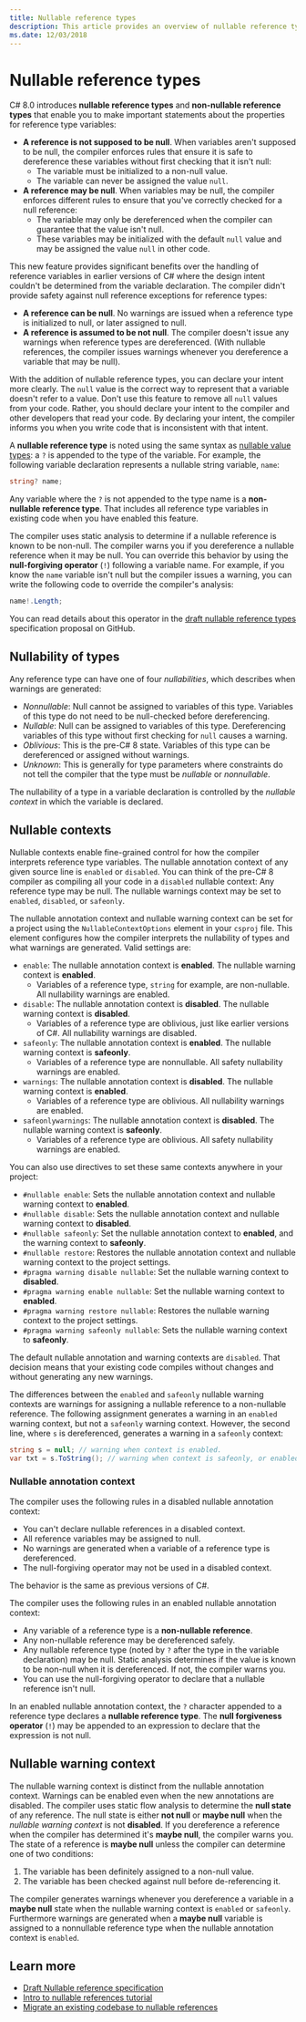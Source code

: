 ```yaml
---
title: Nullable reference types
description: This article provides an overview of nullable reference types, added in C# 8. You'll learn how the feature provides safety against null reference exceptions, for new and existing projects.
ms.date: 12/03/2018
---
```

# Nullable reference types

C# 8.0 introduces **nullable reference types** and **non-nullable reference types** that enable you to make important statements about the properties for reference type variables:

- **A reference is not supposed to be null**. When variables aren't supposed to be null, the compiler enforces rules that ensure it is safe to dereference these variables without first checking that it isn't null:
  - The variable must be initialized to a non-null value.
  - The variable can never be assigned the value `null`.
- **A reference may be null**. When variables may be null, the compiler enforces different rules to ensure that you've correctly checked for a null reference:
  - The variable may only be dereferenced when the compiler can guarantee that the value isn't null.
  - These variables may be initialized with the default `null` value and may be assigned the value `null` in other code.

This new feature provides significant benefits over the handling of reference variables in earlier versions of C# where the design intent couldn't be determined from the variable declaration. The compiler didn't provide safety against null reference exceptions for reference types:

- **A reference can be null**. No warnings are issued when a reference type is initialized to null, or later assigned to null.
- **A reference is assumed to be not null**. The compiler doesn't issue any warnings when reference types are dereferenced. (With nullable references,  the compiler issues warnings whenever you dereference a variable that may be null).

With the addition of nullable reference types, you can declare your intent more clearly. The `null` value is the correct way to represent that a variable doesn't refer to a value. Don't use this feature to remove all `null` values from your code. Rather, you should declare your intent to the compiler and other developers that read your code. By declaring your intent, the compiler informs you when you write code that is inconsistent with that intent.

A **nullable reference type** is noted using the same syntax as [nullable value types](programming-guide/nullable-types/index.md): a `?` is appended to the type of the variable. For example, the following variable declaration represents a nullable string variable, `name`:

```csharp
string? name;
```

Any variable where the `?` is not appended to the type name is a **non-nullable reference type**. That includes all reference type variables in existing code when you have enabled this feature.

The compiler uses static analysis to determine if a nullable reference is known to be non-null. The compiler warns you if you dereference a nullable reference when it may be null. You can override this behavior by using the **null-forgiving operator** (`!`) following a variable name. For example, if you know the `name` variable isn't null but the compiler issues a warning, you can write the following code to override the compiler's analysis:

```csharp
name!.Length;
```

You can read details about this operator in the [draft nullable reference types](https://github.com/dotnet/csharplang/blob/master/proposals/nullable-reference-types-specification.md#the-null-forgiving-operator) specification proposal on GitHub.

## Nullability of types

Any reference type can have one of four *nullabilities*, which describes when warnings are generated:

- *Nonnullable*: Null cannot be assigned to variables of this type. Variables of this type do not need to be null-checked before dereferencing.
- *Nullable*: Null can be assigned to variables of this type. Dereferencing variables of this type without first checking for `null` causes a warning.
- *Oblivious*: This is the pre-C# 8 state. Variables of this type can be dereferenced or assigned without warnings.
- *Unknown*: This is generally for type parameters where constraints do not tell the compiler that the type must be *nullable* or *nonnullable*.

The nullability of a type in a variable declaration is controlled by the *nullable context* in which the variable is declared.

## Nullable contexts

Nullable contexts enable fine-grained control for how the compiler interprets reference type variables. The nullable annotation context of any given source line is `enabled` or `disabled`. You can think of the pre-C# 8 compiler as compiling all your code in a `disabled` nullable context: Any reference type may be null. The nullable warnings context may be set to `enabled`, `disabled`, or `safeonly`.

The nullable annotation context and nullable warning context can be set for a project using the `NullableContextOptions` element in your `csproj` file. This element configures how the compiler interprets the nullability of types and what warnings are generated. Valid settings are:

- `enable`: The nullable annotation context is **enabled**. The nullable warning context is **enabled**.
  - Variables of a reference type, `string` for example, are non-nullable.  All nullability warnings are enabled.
- `disable`: The nullable annotation context is **disabled**. The nullable warning context is **disabled**.
  - Variables of a reference type are oblivious, just like earlier versions of C#. All nullability warnings are disabled.
- `safeonly`: The nullable annotation context is **enabled**. The nullable warning context is **safeonly**.
  - Variables of a reference type are nonnullable. All safety nullability warnings are enabled.
- `warnings`: The nullable annotation context is **disabled**. The nullable warning context is **enabled**.
  - Variables of a reference type are oblivious. All nullability warnings are enabled.
- `safeonlywarnings`: The nullable annotation context is **disabled**. The nullable warning context is **safeonly**.
  - Variables of a reference type are oblivious. All safety nullability warnings are enabled.

You can also use directives to set these same contexts anywhere in your project:

- `#nullable enable`: Sets the nullable annotation context and nullable warning context to **enabled**.
- `#nullable disable`: Sets the nullable annotation context and nullable warning context to **disabled**.
- `#nullable safeonly`: Set the nullable annotation context to **enabled**, and the warning context to **safeonly**.
- `#nullable restore`: Restores the nullable annotation context and nullable warning context to the project settings.
- `#pragma warning disable nullable`: Set the nullable warning context to **disabled**.
- `#pragma warning enable nullable`: Set the nullable warning context to **enabled**.
- `#pragma warning restore nullable`: Restores the nullable warning context to the project settings.
- `#pragma warning safeonly nullable`: Sets the nullable warning context to **safeonly**.

The default nullable annotation and warning contexts are `disabled`. That decision means that your existing code compiles without changes and without generating any new warnings.

The differences between the `enabled` and `safeonly` nullable warning contexts are warnings for assigning a nullable reference to a non-nullable reference. The following assignment generates a warning in an `enabled` warning context, but not a `safeonly` warning context. However, the second line, where `s` is dereferenced, generates a warning in a `safeonly` context:

```csharp
string s = null; // warning when context is enabled.
var txt = s.ToString(); // warning when context is safeonly, or enabled.
```

### Nullable annotation context

The compiler uses the following rules in a disabled nullable annotation context:

- You can't declare nullable references in a disabled context.
- All reference variables may be assigned to null.
- No warnings are generated when a variable of a reference type is dereferenced.
- The null-forgiving operator may not be used in a disabled context.

The behavior is the same as previous versions of C#.

The compiler uses the following rules in an enabled nullable annotation context:

- Any variable of a reference type is a **non-nullable reference**.
- Any non-nullable reference may be dereferenced safely.
- Any nullable reference type (noted by `?` after the type in the variable declaration) may be null. Static analysis determines if the value is known to be non-null when it is dereferenced. If not, the compiler warns you.
- You can use the null-forgiving operator to declare that a nullable reference isn't null.

In an enabled nullable annotation context, the `?` character appended to a reference type declares a **nullable reference type**. The **null forgiveness operator** (`!`) may be appended to an expression to declare that the expression is not null.

## Nullable warning context

The nullable warning context is distinct from the nullable annotation context. Warnings can be enabled even when the new annotations are disabled. The compiler uses static flow analysis to determine the **null state** of any reference. The null state is either **not null** or **maybe null** when the *nullable warning context* is not **disabled**. If you dereference a reference when the compiler has determined it's **maybe null**, the compiler warns you. The state of a reference is **maybe null** unless the compiler can determine one of two conditions:

1. The variable has been definitely assigned to a non-null value.
1. The variable has been checked against null before de-referencing it.

The compiler generates warnings whenever you dereference a variable in a **maybe null** state when the nullable warning context is `enabled` or `safeonly`. Furthermore warnings are generated when a **maybe null** variable is assigned to a nonnullable reference type when the nullable annotation context is `enabled`.

## Learn more

- [Draft Nullable reference specification](https://github.com/dotnet/csharplang/blob/master/proposals/nullable-reference-types-specification.md)
- [Intro to nullable references tutorial](tutorials/nullable-reference-types.md)
- [Migrate an existing codebase to nullable references](tutorials/upgrade-to-nullable-references.md)
